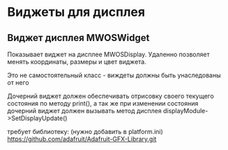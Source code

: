 # Виджеты для дисплея

## Виджет дисплея MWOSWidget
Показывает виджет на дисплее MWOSDisplay.
Удаленно позволяет менять координаты, размеры и цвет виджета.

Это не самостоятельный класс - виждеты должны быть унаследованы от него

Дочерний виджет должен обеспечивать отрисовку своего текущего состояния по методу print(),
а так же при изменении состояния дочерний виджет должен вызывать 
метод дисплея displayModule->SetDisplayUpdate()

требует библиотеку: (нужно добавить в platform.ini)
https://github.com/adafruit/Adafruit-GFX-Library.git
